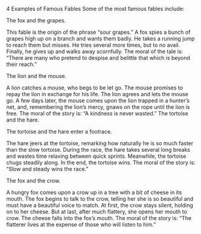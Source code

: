 4 Examples of Famous Fables Some of the most famous fables include:

The fox and the grapes.

This fable is the origin of the phrase “sour grapes.” A fox spies a bunch of
grapes high up on a branch and wants them badly. He takes a running jump to
reach them but misses. He tries several more times, but to no avail. Finally, he
gives up and walks away scornfully. The moral of the tale is: “There are many
who pretend to despise and belittle that which is beyond their reach.”

The lion and the mouse.

A lion catches a mouse, who begs to be let go. The mouse promises to repay the
lion in exchange for his life. The lion agrees and lets the mouse go. A few days
later, the mouse comes upon the lion trapped in a hunter’s net, and, remembering
the lion’s mercy, gnaws on the rope until the lion is free. The moral of the
story is: “A kindness is never wasted.” The tortoise and the hare.

The tortoise and the hare enter a footrace.

The hare jeers at the tortoise, remarking how naturally he is so much faster
than the slow tortoise. During the race, the hare takes several long breaks and
wastes time relaxing between quick sprints. Meanwhile, the tortoise chugs
steadily along. In the end, the tortoise wins. The moral of the story is: “Slow
and steady wins the race.”

The fox and the crow.

A hungry fox comes upon a crow up in a tree with a bit of cheese in its mouth.
The fox begins to talk to the crow, telling her she is so beautiful and must
have a beautiful voice to match. At first, the crow stays silent, holding on to
her cheese. But at last, after much flattery, she opens her mouth to crow. The
cheese falls into the fox’s mouth. The moral of the story is: “The flatterer
lives at the expense of those who will listen to him.”

